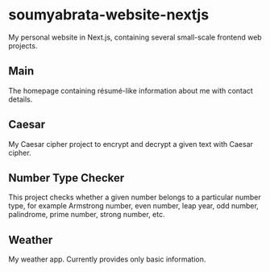 # soumyabrata-website-nextjs
My personal website in Next.js, containing several small-scale frontend web projects.

## Main
The homepage containing résumé-like information about me with contact details.

## Caesar
My Caesar cipher project to encrypt and decrypt a given text with Caesar cipher.

## Number Type Checker
This project checks whether a given number belongs to a particular number type, for example Armstrong number, even number, leap year, odd number, palindrome, prime number, strong number, etc.

## Weather
My weather app. Currently provides only basic information.